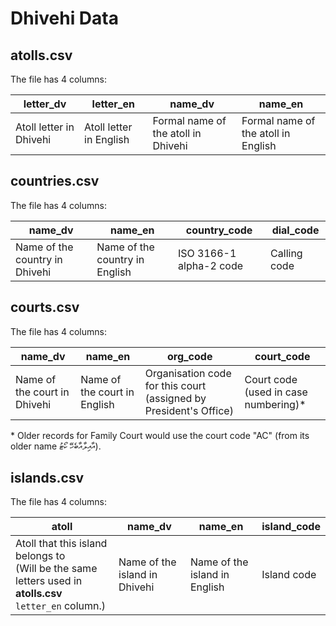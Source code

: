 # Dhivehi Data

## atolls.csv

The file has 4 columns:

| letter_dv | letter_en | name_dv | name_en |
| --- | --- | --- | --- |
| Atoll letter in Dhivehi | Atoll letter in English | Formal name of the atoll in Dhivehi | Formal name of the atoll in English |

## countries.csv

The file has 4 columns:

| name_dv | name_en | country_code | dial_code |
| --- | --- | --- | --- |
| Name of the country in Dhivehi | Name of the country in English | ISO 3166-1 alpha-2 code | Calling code |

## courts.csv

The file has 4 columns:

| name_dv | name_en | org_code | court_code |
| --- | --- | --- | --- |
| Name of the court in Dhivehi | Name of the court in English | Organisation code for this court (assigned by President's Office) | Court code (used in case numbering)* |

\* Older records for Family Court would use the court code "AC" (from its older name އާއިލާއާބެހޭ ކޯޓު).

## islands.csv

The file has 4 columns:

| atoll | name_dv | name_en | island_code |
| --- | --- | --- | --- |
| Atoll that this island belongs to<br>(Will be the same letters used in **atolls.csv** `letter_en` column.) | Name of the island in Dhivehi | Name of the island in English | Island code |
